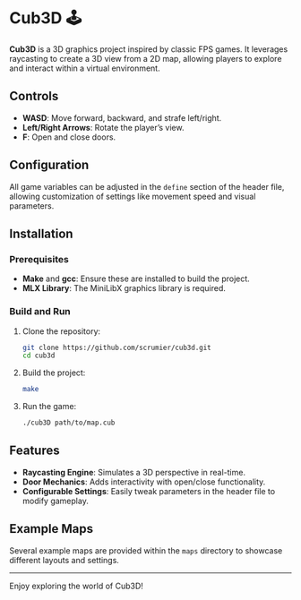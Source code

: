 
# Cub3D 🕹️

**Cub3D** is a 3D graphics project inspired by classic FPS games. It leverages raycasting to create a 3D view from a 2D map, allowing players to explore and interact within a virtual environment.

## Controls
- **WASD**: Move forward, backward, and strafe left/right.
- **Left/Right Arrows**: Rotate the player’s view.
- **F**: Open and close doors.

## Configuration
All game variables can be adjusted in the `define` section of the header file, allowing customization of settings like movement speed and visual parameters.

## Installation

### Prerequisites
- **Make** and **gcc**: Ensure these are installed to build the project.
- **MLX Library**: The MiniLibX graphics library is required.

### Build and Run
1. Clone the repository:
   ```bash
   git clone https://github.com/scrumier/cub3d.git
   cd cub3d
   ```
2. Build the project:
   ```bash
   make
   ```
3. Run the game:
   ```bash
   ./cub3D path/to/map.cub
   ```

## Features
- **Raycasting Engine**: Simulates a 3D perspective in real-time.
- **Door Mechanics**: Adds interactivity with open/close functionality.
- **Configurable Settings**: Easily tweak parameters in the header file to modify gameplay.

## Example Maps
Several example maps are provided within the `maps` directory to showcase different layouts and settings.

---

Enjoy exploring the world of Cub3D!
